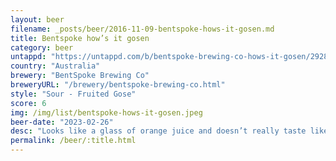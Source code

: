 ```yaml
---
layout: beer
filename: _posts/beer/2016-11-09-bentspoke-hows-it-gosen.md
title: Bentspoke how’s it gosen
category: beer
untappd: "https://untappd.com/b/bentspoke-brewing-co-hows-it-gosen/2928576"
country: "Australia"
brewery: "BentSpoke Brewing Co"
breweryURL: "/brewery/bentspoke-brewing-co.html"
style: "Sour - Fruited Gose"
score: 6
img: /img/list/bentspoke-hows-it-gosen.jpeg
beer-date: "2023-02-26"
desc: "Looks like a glass of orange juice and doesn’t really taste like beer.  Very light in flavour. Imagine apricot or mango juice without any sugar. Kind of too thick to be refreshing"
permalink: /beer/:title.html
---
```


